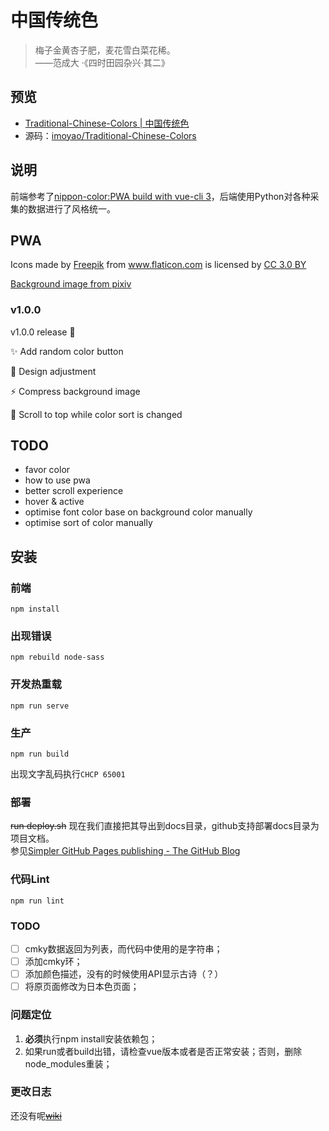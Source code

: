 # 中国传统色
> 梅子金黄杏子肥，麦花雪白菜花稀。
  <right><br>——范成大 ·《四时田园杂兴·其二》</right>
## 预览
- [Traditional-Chinese-Colors | 中国传统色](https://colors.masantu.com/)
- 源码：[imoyao/Traditional-Chinese-Colors](https://github.com/imoyao/Traditional-Chinese-Colors)
## 说明
前端参考了[nippon-color:PWA build with vue-cli 3](https://github.com/ssshooter/nippon-color)，后端使用Python对各种采集的数据进行了风格统一。

## PWA
<!-- https://www.flaticon.com/packs/japan-21 -->
<div>Icons made by <a href="http://www.freepik.com" title="Freepik">Freepik</a> from <a href="https://www.flaticon.com/" title="Flaticon">www.flaticon.com</a> is licensed by <a href="http://creativecommons.org/licenses/by/3.0/" title="Creative Commons BY 3.0" target="_blank">CC 3.0 BY</a></div>        

[Background image from pixiv](https://www.pixiv.net/member_illust.php?mode=medium&illust_id=64253519)

### v1.0.0 
v1.0.0 release :tada:

:sparkles: Add random color button

:lipstick: Design adjustment 

:zap: Compress background image

:bug: Scroll to top while color sort is changed

## TODO
- favor color
- how to use pwa
- better scroll experience
- hover & active
- optimise font color base on background color manually
- optimise sort of color manually

## 安装
### 前端
```
npm install
```
### 出现错误

```
npm rebuild node-sass
```
### 开发热重载
```
npm run serve
```

### 生产
```
npm run build
```
出现文字乱码执行`CHCP 65001`

### 部署
~~run deploy.sh~~
现在我们直接把其导出到docs目录，github支持部署docs目录为项目文档。  
参见[Simpler GitHub Pages publishing - The GitHub Blog](https://github.blog/2016-08-17-simpler-github-pages-publishing/)

### 代码Lint
```
npm run lint
```
### TODO
- [ ] cmky数据返回为列表，而代码中使用的是字符串；
- [ ] 添加cmky环；
- [ ] 添加颜色描述，没有的时候使用API显示古诗（？）
- [ ] 将原页面修改为日本色页面；

### 问题定位
1. **必须**执行npm install安装依赖包；
2. 如果run或者build出错，请检查vue版本或者是否正常安装；否则，删除node_modules重装；

### 更改日志
还没有呢~~[wiki](https://github.com/ssshooter/nippon-color/wiki/Changelog)~~

